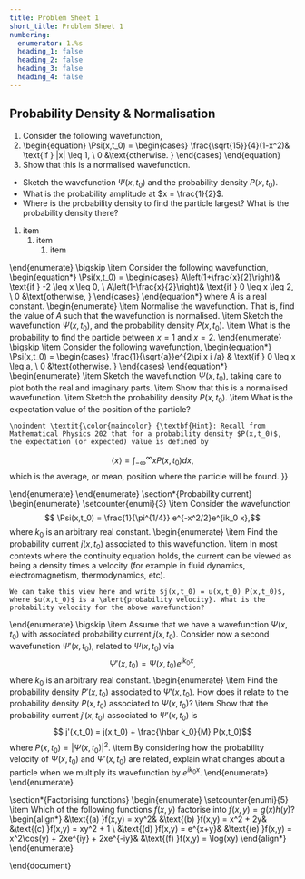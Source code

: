 ```yaml
---
title: Problem Sheet 1
short_title: Problem Sheet 1
numbering:
  enumerator: 1.%s
  heading_1: false
  heading_2: false
  heading_3: false
  heading_4: false
---
```

	
## Probability Density & Normalisation

1. Consider the following wavefunction,
1. \begin{equation} 
  \Psi(x,t_0) = \begin{cases} \frac{\sqrt{15}}{4}(1-x^2)&  \text{if } |x| \leq 1, \\ 0  &\text{otherwise. } \end{cases} 
  \end{equation}
  1. Show that this is a normalised wavefunction. 
  - Sketch the wavefunction $\Psi(x,t_0)$ and the probability density $P(x,t_0)$.
  - What is the probability amplitude at $x = \frac{1}{2}$. 
  - Where is the probability density to find the particle largest? What is the probability density there? 

1. item
    1. item
        1. item

\end{enumerate}
\bigskip
\item Consider the following wavefunction,
\begin{equation*}
\Psi(x,t_0) = \begin{cases}
A\left(1+\frac{x}{2}\right)&  \text{if } -2 \leq x \leq 0, \\
A\left(1-\frac{x}{2}\right)&  \text{if } 0 \leq x \leq 2, \\
0  &\text{otherwise, }
\end{cases}
\end{equation*}
where $A$ is a real constant. 
\begin{enumerate} 
	\item Normalise the wavefunction. That is, find the value of $A$ such that the wavefunction is normalised. 
	\item Sketch the wavefunction $\Psi(x,t_0)$, and the probability density $P(x,t_0)$. 
	\item What is the probability to find the particle between $x = 1$ and $x = 2$. 
\end{enumerate}
\bigskip
\item Consider the following wavefunction,
\begin{equation*}
\Psi(x,t_0) = \begin{cases}
\frac{1}{\sqrt{a}}e^{2\pi x i /a} &  \text{if } 0 \leq x \leq a, \\
0  &\text{otherwise. }
\end{cases}
\end{equation*}
\begin{enumerate}
	\item Sketch the wavefunction $\Psi(x,t_0)$, taking care to plot both the real and imaginary parts. 
	\item Show that this is a normalised wavefunction. 
	\item Sketch the probability density $P(x,t_0)$. 
	\item What is the expectation value of the position of the particle? 
	
	\noindent \textit{\color{maincolor} {\textbf{Hint}: Recall from Mathematical Physics 202 that for a probability density $P(x,t_0)$, the expectation (or expected) value is defined by
$$  \langle x \rangle = \int_{-\infty}^{\infty} x P(x,t_0) dx,$$
which is the average, or mean, position where the particle will be found. }}

\end{enumerate} 
\end{enumerate}
\section*{Probability current}
\begin{enumerate}
	\setcounter{enumi}{3}
\item Consider the wavefunction
$$ \Psi(x,t_0) = \frac{1}{\pi^{1/4}} e^{-x^2/2}e^{ik_0 x},$$
where $k_0$ is an arbitrary real constant. 
\begin{enumerate}
	\item Find the probability current $j(x,t_0)$ associated to this wavefunction.
	\item In most contexts where the continuity equation holds, the current can be viewed as being a density times  a velocity (for example in fluid dynamics, electromagnetism, thermodynamics, etc). 
	
	We can take this view here and write $j(x,t_0) = u(x,t_0) P(x,t_0)$, where $u(x,t_0)$ is a \alert{probability velocity}. What is the probability velocity for the above wavefunction?
\end{enumerate}
\bigskip
\item Assume that we have a wavefunction $\Psi(x,t_0)$ with associated probability current $j(x,t_0)$. Consider now a second wavefunction $\Psi'(x,t_0)$, related to $\Psi(x,t_0)$ via
$$ \Psi'(x,t_0) = \Psi(x,t_0)e^{ik_0 x}, $$
where $k_0$ is an arbitrary real constant.
\begin{enumerate}
	\item Find the probability density $P'(x,t_0)$ associated to $\Psi'(x,t_0)$. How does it relate to the probability density $P(x,t_0)$ associated to $\Psi(x,t_0)$?
	\item Show that the probability current $j'(x,t_0)$ associated to $\Psi'(x,t_0)$ is
	$$ j'(x,t_0) = j(x,t_0) + \frac{\hbar k_0}{M} P(x,t_0)$$
	where $P(x,t_0) = |\Psi(x,t_0)|^2$. 
	\item By considering how the probability velocity of $\Psi(x,t_0)$ and $\Psi'(x,t_0)$ are related, explain what changes about a particle when we multiply its wavefunction by $e^{ik_0x}$. 
\end{enumerate}
\end{enumerate}

\section*{Factorising functions}
\begin{enumerate}
		\setcounter{enumi}{5}
	\item Which of the following functions $f(x,y)$ factorise into $f(x,y) = g(x)h(y)$?
	\begin{align*}
	&\text{(a) }f(x,y) = xy^2& &\text{(b) }f(x,y) = x^2 + 2y& &\text{(c) }f(x,y) = xy^2 + 1 \\
	&\text{(d) }f(x,y) = e^{x+y}& &\text{(e) }f(x,y) = x^2\cos(y) + 2xe^{iy} + 2xe^{-iy}& &\text{(f) }f(x,y) = \log(xy)
	\end{align*}
\end{enumerate}

\end{document} 